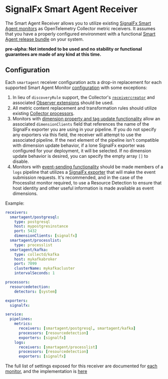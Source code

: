 # SignalFx Smart Agent Receiver

The Smart Agent Receiver allows you to utilize existing [SignalFx Smart Agent monitors](https://github.com/signalfx/signalfx-agent#monitors)
as OpenTelemetry Collector metric receivers.  It assumes that you have a properly configured environment with a
functional [Smart Agent release bundle](https://github.com/signalfx/signalfx-agent/releases/latest) on your system.

**pre-alpha: Not intended to be used and no stability or functional guarantees are made of any kind at this time.**

## Configuration

Each `smartagent` receiver configuration acts a drop-in replacement for each supported Smart Agent Monitor
[configuration](https://github.com/signalfx/signalfx-agent/blob/master/docs/monitor-config.md) with some exceptions:

1. In lieu of `discoveryRule` support, the Collector's
[`receivercreator`](https://github.com/open-telemetry/opentelemetry-collector-contrib/blob/master/receiver/receivercreator/README.md)
and associated [Observer extensions](https://github.com/open-telemetry/opentelemetry-collector-contrib/tree/master/extension/observer/README.md)
should be used.
1. All metric content replacement and transformation rules should utilize existing
[Collector processors](https://github.com/open-telemetry/opentelemetry-collector/blob/master/processor/README.md).
1. Monitors with [dimension property and tag update
functionality](https://dev.splunk.com/observability/docs/datamodel#Creating-or-updating-custom-properties-and-tags)
allow an associated `dimensionClients` field that references the name of the SignalFx exporter you are using in your
pipeline.  If you do not specify any exporters via this field, the receiver will attempt to use the associated
pipeline.  If the next element of the pipeline isn't compatible with dimension update behavior, if a lone SignalFx
exporter was configured for your deployment, it will be selected.  If no dimension update behavior is desired,
you can specify the empty array `[]` to disable.
1. Monitors with [event-sending
functionality](https://dev.splunk.com/observability/docs/datamodel/ingest#Send-custom-events) should be made members of
a `logs` pipeline that utilizes a [SignalFx
exporter](https://github.com/open-telemetry/opentelemetry-collector-contrib/blob/main/exporter/signalfxexporter/README.md)
that will make the event submission requests.  It's recommended, and in the case of the Processlist monitor required,
to use a Resource Detection to ensure that host identity and other useful information is made available as event
dimensions.

Example:

```yaml
receivers:
  smartagent/postgresql:
    type: postgresql
    host: mypostgresinstance
    port: 5432
    dimensionClients: [signalfx]
  smartagent/processlist:
    type: processlist
  smartagent/kafka:
    type: collectd/kafka
    host: mykafkabroker
    port: 7099
    clusterName: mykafkacluster
    intervalSeconds: 1

processors:
  resourcedetection:
    detectors: [system]

exporters:
  signalfx:

service:
  pipelines:
    metrics:
      receivers: [smartagent/postgresql, smartagent/kafka]
      processors: [resourcedetection]
      exporters: [signalfx]
    logs:
      receivers: [smartagent/processlist]
      processors: [resourcedetection]
      exporters: [signalfx]
```

The full list of settings exposed for this receiver are documented for
[each monitor](https://github.com/signalfx/signalfx-agent/tree/master/docs/monitors), and the implementation is
[here](./config.go)
